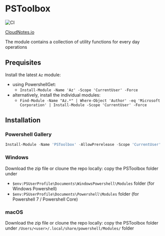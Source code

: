 # PSToolbox

![CI](https://github.com/carlocardella/PSToolbox/workflows/CI/badge.svg)

[CloudNotes.io](https://www.cloudnotes.io)

The module contains a collection of utility functions for every day operations

## Prequisites

Install the latest `Az` module:

- using PowershellGet:
  - `Install-Module -Name 'Az' -Scope 'CurrentUser' -Force`
- alternatively, install the individual modules:
  - `Find-Module -Name "Az.*" | Where-Object 'Author' -eq 'Microsoft Corporation' | Install-Module -Scope 'CurrentUser' -Force`

## Installation

### Powershell Gallery

```powershell
Install-Module -Name 'PSToolbox' -AllowPrerelease -Scope 'CurrentUser'
```

### Windows

Download the zip file or cloune the repo locally: copy the PSToolbox folder under

- `$env:PSUserProfile\Documents\WindowsPowershell\Modules` folder (for Windows Powershell)
- `$env:PSUserProfile\Documents\Powershell\Modules` folder (for Powershell 7 / Powershell Core)

### macOS

Download the zip file or cloune the repo locally: copy the PSToolbox folder under `/Users/<user>/.local/share/powershell/Modules/` folder
